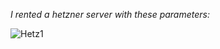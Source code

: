   *I rented a hetzner server with these parameters:*

![Hetz1](https://user-images.githubusercontent.com/101806416/179362452-7a9817f6-6b03-4dd8-aebd-3b4a612a6130.png)
